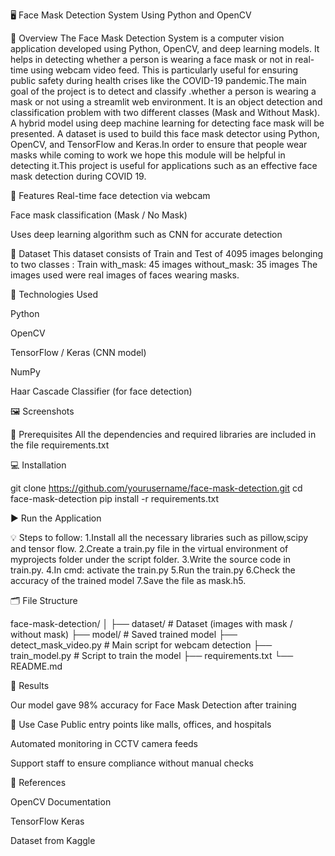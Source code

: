 🖥️  Face Mask Detection System Using Python and OpenCV

📌 Overview
The Face Mask Detection System is a computer vision application developed using Python, OpenCV, and deep learning models. It helps in detecting whether a person is wearing a face mask or not in real-time using webcam video feed. This is particularly useful for ensuring public safety during health crises like the COVID-19 pandemic.The main goal of the project is to detect and classify .whether a person is wearing a mask or not using a streamlit web environment. It is an object detection and classification problem with two different classes (Mask and Without Mask). A hybrid model using deep machine learning for detecting face mask will be presented. A dataset is used to build this face mask detector using Python, OpenCV, and TensorFlow and Keras.In order to ensure that people wear masks while coming to work we hope this module will be helpful in detecting it.This project is useful for applications such as an effective face mask detection  during COVID 19.

🎯 Features
Real-time face detection via webcam

Face mask classification (Mask / No Mask)

Uses deep learning algorithm such as CNN for accurate detection

📁 Dataset
This dataset consists of  Train and Test of 4095 images belonging to two classes :
Train
with_mask: 45 images
without_mask: 35 images
The images used were real images of faces wearing masks.

🧰 Technologies Used

Python

OpenCV

TensorFlow / Keras (CNN model)

NumPy

Haar Cascade Classifier (for face detection)

🖼️ Screenshots







🔧 Prerequisites
All the dependencies and required libraries are included in the file requirements.txt

💻 Installation

git clone https://github.com/yourusername/face-mask-detection.git
cd face-mask-detection
pip install -r requirements.txt

▶️ Run the Application

💡 Steps to follow:
1.Install all the necessary libraries such as pillow,scipy and tensor flow.
2.Create a train.py file in the virtual environment of myprojects folder under the script folder.
3.Write the source code in train.py.
4.In cmd: activate the train.py
5.Run the train.py
6.Check the accuracy of the trained model
7.Save the file as mask.h5.


🗂️ File Structure

face-mask-detection/
│
├── dataset/              # Dataset (images with mask / without mask)
├── model/                # Saved trained model
├── detect_mask_video.py  # Main script for webcam detection
├── train_model.py        # Script to train the model
├── requirements.txt
└── README.md

🔑 Results

Our model gave 98% accuracy for Face Mask Detection after training

📌 Use Case
Public entry points like malls, offices, and hospitals

Automated monitoring in CCTV camera feeds

Support staff to ensure compliance without manual checks

📖 References

OpenCV Documentation

TensorFlow Keras

Dataset from Kaggle
